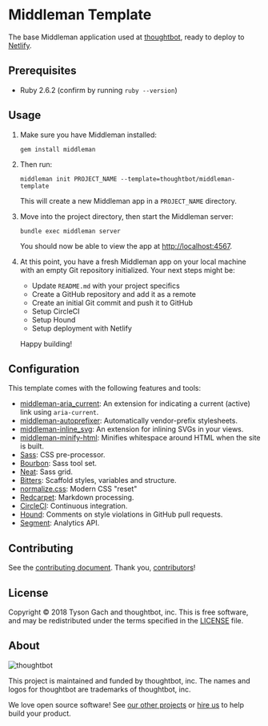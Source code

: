 # Middleman Template

The base Middleman application used at [thoughtbot], ready to deploy
to [Netlify].

[thoughtbot]: https://thoughtbot.com/
[Netlify]: https://www.netlify.com/

## Prerequisites

- Ruby 2.6.2 (confirm by running `ruby --version`)

## Usage

1. Make sure you have Middleman installed:

    ```
    gem install middleman
    ```

1. Then run:

    ```
    middleman init PROJECT_NAME --template=thoughtbot/middleman-template
    ```

    This will create a new Middleman app in a `PROJECT_NAME` directory.

1. Move into the project directory, then start the Middleman server:

    ```
    bundle exec middleman server
    ```

    You should now be able to view the app at <http://localhost:4567>.

1. At this point, you have a fresh Middleman app on your local machine with an
   empty Git repository initialized. Your next steps might be:

    - Update `README.md` with your project specifics
    - Create a GitHub repository and add it as a remote
    - Create an initial Git commit and push it to GitHub
    - Setup CircleCI
    - Setup Hound
    - Setup deployment with Netlify

    Happy building!

## Configuration

This template comes with the following features and tools:

- [middleman-aria_current]: An extension for indicating a current (active) link
  using `aria-current`.
- [middleman-autoprefixer]: Automatically vendor-prefix stylesheets.
- [middleman-inline_svg]: An extension for inlining SVGs in your views.
- [middleman-minify-html]: Minifies whitespace around HTML when the site is
  built.
- [Sass]: CSS pre-processor.
- [Bourbon]: Sass tool set.
- [Neat]: Sass grid.
- [Bitters]: Scaffold styles, variables and structure.
- [normalize.css]: Modern CSS "reset"
- [Redcarpet]: Markdown processing.
- [CircleCI]: Continuous integration.
- [Hound]: Comments on style violations in GitHub pull requests.
- [Segment]: Analytics API.

[middleman-aria_current]: https://github.com/thoughtbot/middleman-aria_current
[middleman-autoprefixer]: https://github.com/middleman/middleman-autoprefixer
[middleman-inline_svg]: https://github.com/thoughtbot/middleman-inline_svg/
[middleman-minify-html]: https://github.com/middleman/middleman-minify-html
[Sass]: https://github.com/sass/sass
[Bourbon]: https://github.com/thoughtbot/bourbon
[Neat]: https://github.com/thoughtbot/neat
[Bitters]: https://github.com/thoughtbot/bitters
[normalize.css]: https://github.com/necolas/normalize.css/
[Redcarpet]: https://github.com/vmg/redcarpet
[CircleCI]: https://circleci.com/
[Hound]: https://houndci.com/repos
[Segment]: https://segment.com/

## Contributing

See the [contributing document].
Thank you, [contributors]!

[contributing document]: CONTRIBUTING.md
[contributors]: https://github.com/thoughtbot/middleman-aria_current/graphs/contributors

## License

Copyright © 2018 Tyson Gach and thoughtbot, inc. This is free software, and may
be redistributed under the terms specified in the [LICENSE] file.

[license]: LICENSE.md

## About

![thoughtbot](http://presskit.thoughtbot.com/images/thoughtbot-logo-for-readmes.svg)

This project is maintained and funded by thoughtbot, inc. The names and logos
for thoughtbot are trademarks of thoughtbot, inc.

We love open source software! See [our other projects][community] or
[hire us][hire] to help build your product.

[community]: https://thoughtbot.com/community?utm_source=github
[hire]: https://thoughtbot.com/hire-us?utm_source=github
